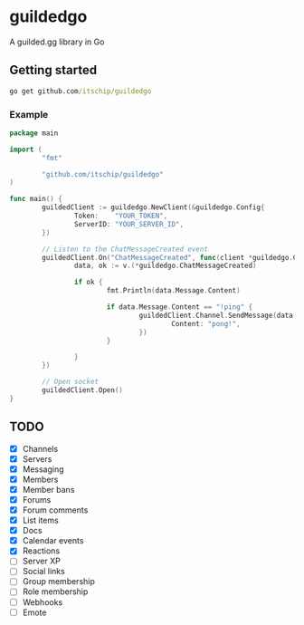 # guildedgo

A guilded.gg library in Go

## Getting started

```cmd
go get github.com/itschip/guildedgo
```

### Example

```go
package main

import (
        "fmt"

        "github.com/itschip/guildedgo"
)

func main() {
        guildedClient := guildedgo.NewClient(&guildedgo.Config{
                Token:    "YOUR_TOKEN",
                ServerID: "YOUR_SERVER_ID",
        })

        // Listen to the ChatMessageCreated event
        guildedClient.On("ChatMessageCreated", func(client *guildedgo.Client, v any) {
                data, ok := v.(*guildedgo.ChatMessageCreated)

                if ok {
                        fmt.Println(data.Message.Content)

                        if data.Message.Content == "!ping" {
                                guildedClient.Channel.SendMessage(data.Message.ChannelID, &guildedgo.MessageObject{
                                        Content: "pong!",
                                })
                        }

                }
        })

        // Open socket
        guildedClient.Open()
}
```

## TODO

- [x] Channels
- [x] Servers
- [x] Messaging
- [x] Members
- [x] Member bans
- [x] Forums
- [x] Forum comments
- [x] List items
- [x] Docs
- [x] Calendar events
- [x] Reactions
- [ ] Server XP
- [ ] Social links
- [ ] Group membership
- [ ] Role membership
- [ ] Webhooks
- [ ] Emote

```

```
